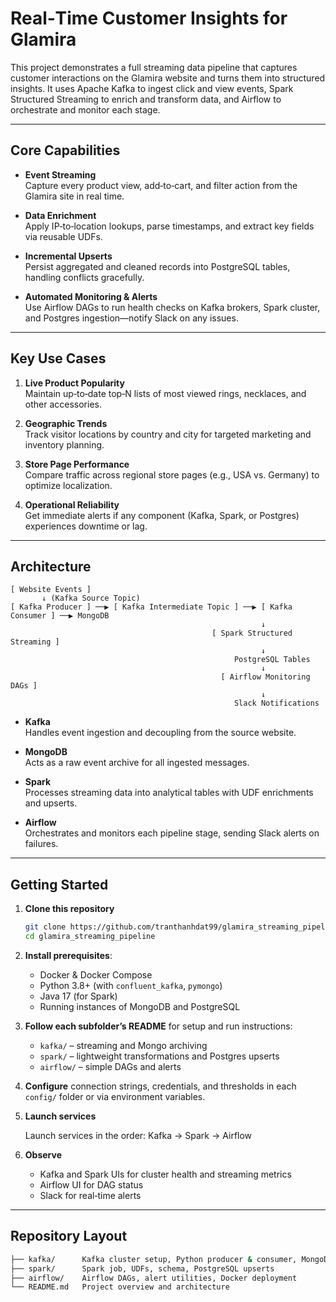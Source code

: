 
# Real‑Time Customer Insights for Glamira

This project demonstrates a full streaming data pipeline that captures customer interactions on the Glamira website and turns them into structured insights. It uses Apache Kafka to ingest click and view events, Spark Structured Streaming to enrich and transform data, and Airflow to orchestrate and monitor each stage.

---

## Core Capabilities

- **Event Streaming**  
  Capture every product view, add‑to‑cart, and filter action from the Glamira site in real time.

- **Data Enrichment**  
  Apply IP‑to‑location lookups, parse timestamps, and extract key fields via reusable UDFs.

- **Incremental Upserts**  
  Persist aggregated and cleaned records into PostgreSQL tables, handling conflicts gracefully.

- **Automated Monitoring & Alerts**  
  Use Airflow DAGs to run health checks on Kafka brokers, Spark cluster, and Postgres ingestion—notify Slack on any issues.

---

## Key Use Cases

1. **Live Product Popularity**  
   Maintain up‑to‑date top‑N lists of most viewed rings, necklaces, and other accessories.

2. **Geographic Trends**  
   Track visitor locations by country and city for targeted marketing and inventory planning.

3. **Store Page Performance**  
   Compare traffic across regional store pages (e.g., USA vs. Germany) to optimize localization.

4. **Operational Reliability**  
   Get immediate alerts if any component (Kafka, Spark, or Postgres) experiences downtime or lag.

---

## Architecture

```text
[ Website Events ] 
       ↓ (Kafka Source Topic)
[ Kafka Producer ] ──▶ [ Kafka Intermediate Topic ] ──▶ [ Kafka Consumer ] ──▶ MongoDB
                                                        ↓
                                             [ Spark Structured Streaming ]
                                                        ↓
                                                  PostgreSQL Tables
                                                        ↓
                                               [ Airflow Monitoring DAGs ]
                                                        ↓
                                                  Slack Notifications
```

- **Kafka**  
  Handles event ingestion and decoupling from the source website.

- **MongoDB**  
  Acts as a raw event archive for all ingested messages.

- **Spark**  
  Processes streaming data into analytical tables with UDF enrichments and upserts.

- **Airflow**  
  Orchestrates and monitors each pipeline stage, sending Slack alerts on failures.

---

## Getting Started

1. **Clone this repository**  
   ```bash
   git clone https://github.com/tranthanhdat99/glamira_streaming_pipeline.git
   cd glamira_streaming_pipeline
2. **Install prerequisites**:

     - Docker & Docker Compose
     - Python 3.8+ (with `confluent_kafka`, `pymongo`)
     - Java 17 (for Spark)
     - Running instances of MongoDB and PostgreSQL
3. **Follow each subfolder’s README** for setup and run instructions:  
   - `kafka/` – streaming and Mongo archiving  
   - `spark/` – lightweight transformations and Postgres upserts  
   - `airflow/` – simple DAGs and alerts  
4. **Configure** connection strings, credentials, and thresholds in each `config/` folder or via environment variables.
5. **Launch services**

    Launch services in the order: Kafka → Spark → Airflow
6. **Observe**
  
   - Kafka and Spark UIs for cluster health and streaming metrics
   - Airflow UI for DAG status
   - Slack for real‑time alerts
  
---

## Repository Layout
```bash
├── kafka/      Kafka cluster setup, Python producer & consumer, MongoDB archiving  
├── spark/      Spark job, UDFs, schema, PostgreSQL upserts  
├── airflow/    Airflow DAGs, alert utilities, Docker deployment  
└── README.md   Project overview and architecture
```
